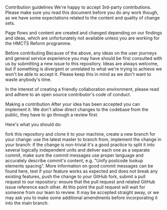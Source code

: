 Contribution guidelines
We're happy to accept 3rd-party contributions. Please make sure you read this document before you do any work though, as we have some expectations related to the content and quality of change sets.

Page flows and content are created and changed depending on our findings and ideas, which are unfortunately not available unless you are working for the HMCTS Reform programme.

Before contributing
Because of the above, any ideas on the user journeys and general service experience you may have should be first consulted with us by submitting a new issue to this repository. Ideas are always welcome, but if something is divergent or unrelated to what we're trying to achieve we won't be able to accept it. Please keep this in mind as we don't want to waste anybody's time.

In the interest of creating a friendly collaboration environment, please read and adhere to an open source contributor's code of conduct.

Making a contribution
After your idea has been accepted you can implement it. We don't allow direct changes to the codebase from the public, they have to go through a review first.

Here's what you should do:

fork this repository and clone it to your machine,
create a new branch for your change:
use the latest master to branch from,
implement the change in your branch:
if the change is non-trivial it's a good practice to split it into several logically independent units and deliver each one as a separate commit,
make sure the commit messages use proper language and accurately describe commit's content, e.g. "Unify postcode lookup elements spacing". More information on good commit messages can be found here,
test if your feature works as expected and does not break any existing features,
push the change to your GitHub fork,
submit a pull request to our repository:
ensure that the pull request and related GitHub issue reference each other.
At this point the pull request will wait for someone from our team to review. It may be accepted straight away, or we may ask you to make some additional amendments before incorporating it into the main branch.